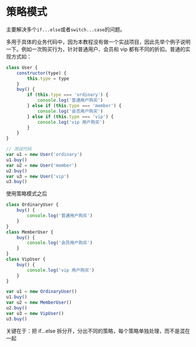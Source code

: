 # 策略模式

主要解决多个`if...else`或者`switch...case`的问题。

多用于具体的业务代码中，因为本教程没有做一个实战项目，因此先举个例子说明一下。例如一次购买行为，针对普通用户、会员和 vip 都有不同的折扣。普通的实现方式如：

```js
class User {
    constructor(type) {
        this.type = type
    }
    buy() {
        if (this.type === 'ordinary') {
            console.log('普通用户购买')
        } else if (this.type === 'member') {
            console.log('会员用户购买')
        } else if (this.type === 'vip') {
            console.log('vip 用户购买')
        }
    }
}

// 测试代码
var u1 = new User('ordinary')
u1.buy()
var u2 = new User('member')
u2.buy()
var u3 = new User('vip')
u3.buy()
```

使用策略模式之后

```js
class OrdinaryUser {
    buy() {
        console.log('普通用户购买')
    }
}
class MemberUser {
    buy() {
        console.log('会员用户购买')
    }
}
class VipUser {
    buy() {
        console.log('vip 用户购买')
    }
}

var u1 = new OrdinaryUser()
u1.buy()
var u2 = new MemberUser()
u2.buy()
var u3 = new VipUser()
u3.buy()
```

关键在于：把 if...else 拆分开，分出不同的策略，每个策略单独处理，而不是混在一起
